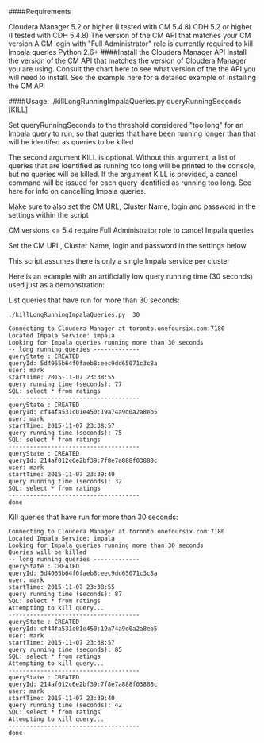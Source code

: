 ####Requirements

Cloudera Manager 5.2 or higher (I tested with CM 5.4.8)
CDH 5.2 or higher (I tested with CDH 5.4.8)
The version of the CM API that matches your CM version
A CM login with "Full Administrator" role is currently required to kill Impala queries
Python 2.6+
####Install the Cloudera Manager API Install the version of the CM API that matches the version of Cloudera Manager you are using. Consult the chart here to see what version of the the API you will need to install. See the example here for a detailed example of installing the CM API

####Usage: ./killLongRunningImpalaQueries.py queryRunningSeconds [KILL]

Set queryRunningSeconds to the threshold considered "too long" for an Impala query to run, so that queries that have been running longer than that will be identifed as queries to be killed

The second argument KILL is optional. Without this argument, a list of queries that are identified as running too long will be printed to the console, but no queries will be killed. If the argument KILL is provided, a cancel command will be issued for each query identified as running too long. See here for info on cancelling Impala queries.

Make sure to also set the CM URL, Cluster Name, login and password in the settings within the script

CM versions <= 5.4 require Full Administrator role to cancel Impala queries

Set the CM URL, Cluster Name, login and password in the settings below

This script assumes there is only a single Impala service per cluster

Here is an example with an artificially low query running time (30 seconds) used just as a demonstration:

List queries that have run for more than 30 seconds:

```
./killLongRunningImpalaQueries.py  30 

Connecting to Cloudera Manager at toronto.onefoursix.com:7180
Located Impala Service: impala
Looking for Impala queries running more than 30 seconds
-- long running queries -------------
queryState : CREATED
queryId: 5d4065b64f0faeb8:eec9dd65071c3c8a
user: mark
startTime: 2015-11-07 23:38:55 
query running time (seconds): 77
SQL: select * from ratings
-------------------------------------
queryState : CREATED
queryId: cf44fa531c01e450:19a74a9d0a2a8eb5
user: mark
startTime: 2015-11-07 23:38:57 
query running time (seconds): 75
SQL: select * from ratings
-------------------------------------
queryState : CREATED
queryId: 214af012c6e2bf39:7f8e7a888f03888c
user: mark
startTime: 2015-11-07 23:39:40 
query running time (seconds): 32
SQL: select * from ratings
-------------------------------------
done
```

Kill queries that have run for more than 30 seconds:


```
Connecting to Cloudera Manager at toronto.onefoursix.com:7180
Located Impala Service: impala
Looking for Impala queries running more than 30 seconds
Queries will be killed
-- long running queries -------------
queryState : CREATED
queryId: 5d4065b64f0faeb8:eec9dd65071c3c8a
user: mark
startTime: 2015-11-07 23:38:55 
query running time (seconds): 87
SQL: select * from ratings
Attempting to kill query...
-------------------------------------
queryState : CREATED
queryId: cf44fa531c01e450:19a74a9d0a2a8eb5
user: mark
startTime: 2015-11-07 23:38:57 
query running time (seconds): 85
SQL: select * from ratings
Attempting to kill query...
-------------------------------------
queryState : CREATED
queryId: 214af012c6e2bf39:7f8e7a888f03888c
user: mark
startTime: 2015-11-07 23:39:40 
query running time (seconds): 42
SQL: select * from ratings
Attempting to kill query...
-------------------------------------
done
```